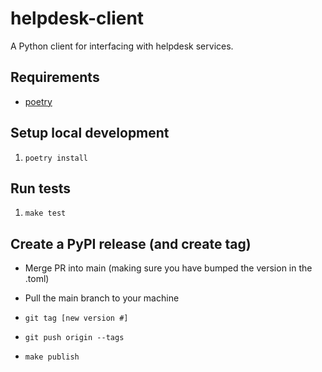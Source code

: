 # helpdesk-client

A Python client for interfacing with helpdesk services.

## Requirements

- [poetry](https://python-poetry.org)

## Setup local development

1. `poetry install`

## Run tests

1. `make test`

## Create a PyPI release (and create tag)

* Merge PR into main (making sure you have bumped the version in the .toml)

* Pull the main branch to your machine

* `git tag [new version #]`

* `git push origin --tags`

* `make publish`
